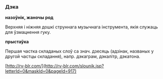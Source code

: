 ### Дэка
**назоўнік, жаночы род**

Верхняя і ніжняя дошкі струннага музычнага інструмента, якія служаць для ўзмацнення гуку.

**прыстаўка**

Першая частка складаных слоў са знач. дзесяць (адзінак, названых у другой частцы складання), напр. дэкаграм, дэкалітр, дэкатона.

<a rel="author">[http://rv-blr.com/](http://rv-blr.com/slounik.jsp?letterId=0&maskId=0&pageId=917)</a>
